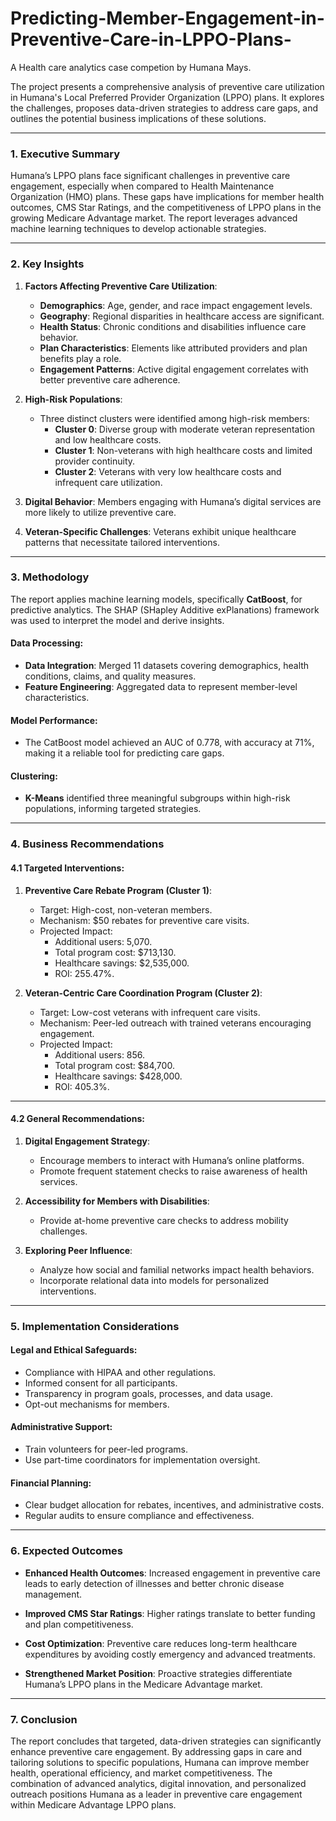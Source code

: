 # Predicting-Member-Engagement-in-Preventive-Care-in-LPPO-Plans-
A Health care analytics case competion by Humana Mays.


The project presents a comprehensive analysis of preventive care utilization in Humana's Local Preferred Provider Organization (LPPO) plans. It explores the challenges, proposes data-driven strategies to address care gaps, and outlines the potential business implications of these solutions.

---

### 1. **Executive Summary**
Humana’s LPPO plans face significant challenges in preventive care engagement, especially when compared to Health Maintenance Organization (HMO) plans. These gaps have implications for member health outcomes, CMS Star Ratings, and the competitiveness of LPPO plans in the growing Medicare Advantage market. The report leverages advanced machine learning techniques to develop actionable strategies.

---

### 2. **Key Insights**
1. **Factors Affecting Preventive Care Utilization**:
   - **Demographics**: Age, gender, and race impact engagement levels.
   - **Geography**: Regional disparities in healthcare access are significant.
   - **Health Status**: Chronic conditions and disabilities influence care behavior.
   - **Plan Characteristics**: Elements like attributed providers and plan benefits play a role.
   - **Engagement Patterns**: Active digital engagement correlates with better preventive care adherence.

2. **High-Risk Populations**:
   - Three distinct clusters were identified among high-risk members:
     - **Cluster 0**: Diverse group with moderate veteran representation and low healthcare costs.
     - **Cluster 1**: Non-veterans with high healthcare costs and limited provider continuity.
     - **Cluster 2**: Veterans with very low healthcare costs and infrequent care utilization.

3. **Digital Behavior**:
   Members engaging with Humana’s digital services are more likely to utilize preventive care.

4. **Veteran-Specific Challenges**:
   Veterans exhibit unique healthcare patterns that necessitate tailored interventions.

---

### 3. **Methodology**
The report applies machine learning models, specifically **CatBoost**, for predictive analytics. The SHAP (SHapley Additive exPlanations) framework was used to interpret the model and derive insights.

#### Data Processing:
- **Data Integration**: Merged 11 datasets covering demographics, health conditions, claims, and quality measures.
- **Feature Engineering**: Aggregated data to represent member-level characteristics.

#### Model Performance:
- The CatBoost model achieved an AUC of 0.778, with accuracy at 71%, making it a reliable tool for predicting care gaps.

#### Clustering:
- **K-Means** identified three meaningful subgroups within high-risk populations, informing targeted strategies.

---

### 4. **Business Recommendations**
#### 4.1 Targeted Interventions:
1. **Preventive Care Rebate Program (Cluster 1)**:
   - Target: High-cost, non-veteran members.
   - Mechanism: $50 rebates for preventive care visits.
   - Projected Impact:
     - Additional users: 5,070.
     - Total program cost: $713,130.
     - Healthcare savings: $2,535,000.
     - ROI: 255.47%.

2. **Veteran-Centric Care Coordination Program (Cluster 2)**:
   - Target: Low-cost veterans with infrequent care visits.
   - Mechanism: Peer-led outreach with trained veterans encouraging engagement.
   - Projected Impact:
     - Additional users: 856.
     - Total program cost: $84,700.
     - Healthcare savings: $428,000.
     - ROI: 405.3%.

---

#### 4.2 General Recommendations:
1. **Digital Engagement Strategy**:
   - Encourage members to interact with Humana’s online platforms.
   - Promote frequent statement checks to raise awareness of health services.

2. **Accessibility for Members with Disabilities**:
   - Provide at-home preventive care checks to address mobility challenges.

3. **Exploring Peer Influence**:
   - Analyze how social and familial networks impact health behaviors.
   - Incorporate relational data into models for personalized interventions.

---

### 5. **Implementation Considerations**
#### Legal and Ethical Safeguards:
- Compliance with HIPAA and other regulations.
- Informed consent for all participants.
- Transparency in program goals, processes, and data usage.
- Opt-out mechanisms for members.

#### Administrative Support:
- Train volunteers for peer-led programs.
- Use part-time coordinators for implementation oversight.

#### Financial Planning:
- Clear budget allocation for rebates, incentives, and administrative costs.
- Regular audits to ensure compliance and effectiveness.

---

### 6. **Expected Outcomes**
- **Enhanced Health Outcomes**:
  Increased engagement in preventive care leads to early detection of illnesses and better chronic disease management.

- **Improved CMS Star Ratings**:
  Higher ratings translate to better funding and plan competitiveness.

- **Cost Optimization**:
  Preventive care reduces long-term healthcare expenditures by avoiding costly emergency and advanced treatments.

- **Strengthened Market Position**:
  Proactive strategies differentiate Humana’s LPPO plans in the Medicare Advantage market.

---

### 7. **Conclusion**
The report concludes that targeted, data-driven strategies can significantly enhance preventive care engagement. By addressing gaps in care and tailoring solutions to specific populations, Humana can improve member health, operational efficiency, and market competitiveness. The combination of advanced analytics, digital innovation, and personalized outreach positions Humana as a leader in preventive care engagement within Medicare Advantage LPPO plans.
